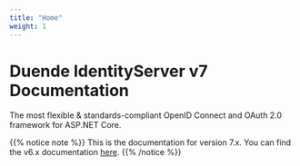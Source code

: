 ```yaml
---
title: "Home"
weight: 1
---
```


# Duende IdentityServer v7 Documentation
The most flexible & standards-compliant OpenID Connect and OAuth 2.0 framework for ASP.NET Core.

{{% notice note %}}
This is the documentation for version 7.x. You can find the v6.x documentation [here](https://docs.duendesoftware.com/identityserver/v6).
{{% /notice %}}

